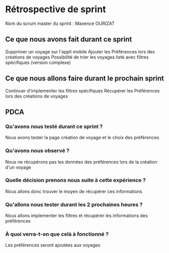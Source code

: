 # Rétrospective de sprint

Nom du scrum master du sprint : Maxence OURIZAT

## Ce que nous avons fait durant ce sprint
Supprimer un voyage sur l'appli mobile
Ajouter les Préférences lors des créations de voyages
Possibilité de trier les voyages listé avec filtres spécifiques (version complexe)

## Ce que nous allons faire durant le prochain sprint
Continuer d'implementer les filtres spécifiques
Récupérer les Préférences lors des créations de voyages

## PDCA 
### Qu'avons nous testé durant ce sprint ? 
Nous avons tester la page création de voyage et le choix des préférences

### Qu'avons nous observé ? 
Nous ne récupérons pas les données des préférences lors de la création d'un voyage

### Quelle décision prenons nous suite à cette expérience ? 
Nous allons donc trouver le moyen de récupérer ces informations

### Qu'allons nous tester durant les 2 prochaines heures ? 
Nous allons implementer les filtres et récupérer les informations des préférences

### À quoi verra-t-on que celà à fonctionné ?
Les préférences seront ajoutées aux voyages